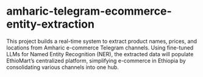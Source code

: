 # amharic-telegram-ecommerce-entity-extraction
This project builds a real-time system to extract product names, prices, and locations from Amharic e-commerce Telegram channels. Using fine-tuned LLMs for Named Entity Recognition (NER), the extracted data will populate EthioMart’s centralized platform, simplifying e-commerce in Ethiopia by consolidating various channels into one hub.
